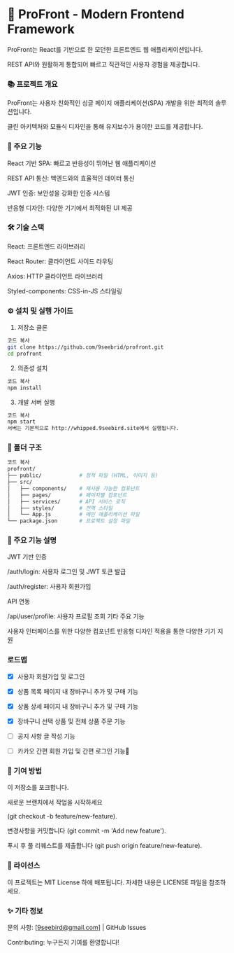 # 🌟 ProFront - Modern Frontend Framework

ProFront는 React를 기반으로 한 모던한 프론트엔드 웹 애플리케이션입니다.

REST API와 원활하게 통합되어 빠르고 직관적인 사용자 경험을 제공합니다.


### 📚 프로젝트 개요

ProFront는 사용자 친화적인 싱글 페이지 애플리케이션(SPA) 개발을 위한 최적의 솔루션입니다.

클린 아키텍처와 모듈식 디자인을 통해 유지보수가 용이한 코드를 제공합니다.


### 🔑 주요 기능

React 기반 SPA: 빠르고 반응성이 뛰어난 웹 애플리케이션

REST API 통신: 백엔드와의 효율적인 데이터 통신

JWT 인증: 보안성을 강화한 인증 시스템

반응형 디자인: 다양한 기기에서 최적화된 UI 제공


### 🛠️ 기술 스택

React: 프론트엔드 라이브러리

React Router: 클라이언트 사이드 라우팅

Axios: HTTP 클라이언트 라이브러리

Styled-components: CSS-in-JS 스타일링

### ⚙️ 설치 및 실행 가이드

1. 저장소 클론

```bash
코드 복사
git clone https://github.com/9seebrid/profront.git
cd profront
```

2. 의존성 설치

```bash
코드 복사
npm install
```

3. 개발 서버 실행

```bash
코드 복사
npm start
서버는 기본적으로 http://whipped.9seebird.site에서 실행됩니다.
```

### 📂 폴더 구조

```bash
코드 복사
profront/
├── public/            # 정적 파일 (HTML, 이미지 등)
├── src/
│   ├── components/    # 재사용 가능한 컴포넌트
│   ├── pages/         # 페이지별 컴포넌트
│   ├── services/      # API 서비스 로직
│   ├── styles/        # 전역 스타일
│   └── App.js         # 메인 애플리케이션 파일
└── package.json       # 프로젝트 설정 파일
```

### 🎯 주요 기능 설명

JWT 기반 인증

/auth/login: 사용자 로그인 및 JWT 토큰 발급

/auth/register: 사용자 회원가입

API 연동

/api/user/profile: 사용자 프로필 조회
기타 주요 기능

사용자 인터페이스를 위한 다양한 컴포넌트
반응형 디자인 적용을 통한 다양한 기기 지원

### 로드맵

- [x] 사용자 회원가입 및 로그인
- [x] 상품 목록 페이지 내 장바구니 추가 및 구매 기능
- [x] 상품 상세 페이지 내 장바구니 추가 및 구매 기능
- [x] 장바구니 선택 상품 및 전체 상품 주문 기능
- [ ] 공지 사항 글 작성 기능
- [ ] 카카오 간편 회원 가입 및 간편 로그인 기능
    

### 🤝 기여 방법

이 저장소를 포크합니다.

새로운 브랜치에서 작업을 시작하세요

(git checkout -b feature/new-feature).

변경사항을 커밋합니다 (git commit -m 'Add new feature').

푸시 후 풀 리퀘스트를 제출합니다 (git push origin feature/new-feature).

### 📜 라이선스

이 프로젝트는 MIT License 하에 배포됩니다. 자세한 내용은 LICENSE 파일을 참조하세요.

### ✨ 기타 정보

문의 사항: [9seebird@gmail.com] | GitHub Issues

Contributing: 누구든지 기여를 환영합니다!

[contributors-shield]: https://img.shields.io/github/contributors/othneildrew/Best-README-Template.svg?style=for-the-badge
[contributors-url]: https://github.com/othneildrew/Best-README-Template/graphs/contributors
[forks-shield]: https://img.shields.io/github/forks/othneildrew/Best-README-Template.svg?style=for-the-badge
[forks-url]: https://github.com/othneildrew/Best-README-Template/network/members
[stars-shield]: https://img.shields.io/github/stars/othneildrew/Best-README-Template.svg?style=for-the-badge
[stars-url]: https://github.com/othneildrew/Best-README-Template/stargazers
[issues-shield]: https://img.shields.io/github/issues/othneildrew/Best-README-Template.svg?style=for-the-badge
[issues-url]: https://github.com/othneildrew/Best-README-Template/issues
[license-shield]: https://img.shields.io/github/license/othneildrew/Best-README-Template.svg?style=for-the-badge
[license-url]: https://github.com/othneildrew/Best-README-Template/blob/master/LICENSE.txt
[linkedin-shield]: https://img.shields.io/badge/-LinkedIn-black.svg?style=for-the-badge&logo=linkedin&colorB=555
[linkedin-url]: https://linkedin.com/in/othneildrew
[product-screenshot]: images/screenshot.png
[Next.js]: https://img.shields.io/badge/next.js-000000?style=for-the-badge&logo=nextdotjs&logoColor=white
[Next-url]: https://nextjs.org/
[React.js]: https://img.shields.io/badge/React-20232A?style=for-the-badge&logo=react&logoColor=61DAFB
[React-url]: https://reactjs.org/
[Vue.js]: https://img.shields.io/badge/Vue.js-35495E?style=for-the-badge&logo=vuedotjs&logoColor=4FC08D
[Vue-url]: https://vuejs.org/
[Angular.io]: https://img.shields.io/badge/Angular-DD0031?style=for-the-badge&logo=angular&logoColor=white
[Angular-url]: https://angular.io/
[Svelte.dev]: https://img.shields.io/badge/Svelte-4A4A55?style=for-the-badge&logo=svelte&logoColor=FF3E00
[Svelte-url]: https://svelte.dev/
[Laravel.com]: https://img.shields.io/badge/Laravel-FF2D20?style=for-the-badge&logo=laravel&logoColor=white
[Laravel-url]: https://laravel.com
[Bootstrap.com]: https://img.shields.io/badge/Bootstrap-563D7C?style=for-the-badge&logo=bootstrap&logoColor=white
[Bootstrap-url]: https://getbootstrap.com
[JQuery.com]: https://img.shields.io/badge/jQuery-0769AD?style=for-the-badge&logo=jquery&logoColor=white
[JQuery-url]: https://jquery.com 

